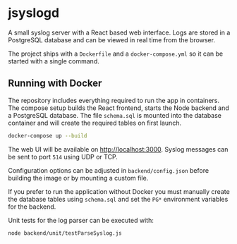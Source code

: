 # jsyslogd

A small syslog server with a React based web interface. Logs are stored in
a PostgreSQL database and can be viewed in real time from the browser.

The project ships with a `Dockerfile` and a `docker-compose.yml` so it can be
started with a single command.

## Running with Docker

The repository includes everything required to run the app in containers. The
compose setup builds the React frontend, starts the Node backend and a
PostgreSQL database. The file `schema.sql` is mounted into the database container
and will create the required tables on first launch.

```bash
docker-compose up --build
```

The web UI will be available on <http://localhost:3000>. Syslog messages can be
sent to port `514` using UDP or TCP.

Configuration options can be adjusted in `backend/config.json` before building
the image or by mounting a custom file.

If you prefer to run the application without Docker you must manually create the
database tables using `schema.sql` and set the `PG*` environment variables for
the backend.

Unit tests for the log parser can be executed with:

```bash
node backend/unit/testParseSyslog.js
```
